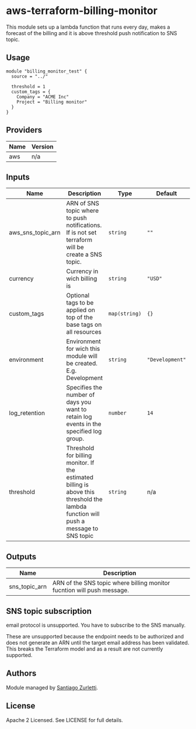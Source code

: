 # aws-terraform-billing-monitor

This module sets up a lambda function that runs every day, makes a forecast of the billing and it is above threshold push notification to SNS topic.

## Usage

```HCL
module "billing_monitor_test" {
  source = "../"

  threshold = 1
  custom_tags = {
    Company = "ACME Inc"
    Project = "Billing monitor"
  }
}
```


## Providers

| Name | Version |
|------|---------|
| aws | n/a |

## Inputs

| Name | Description | Type | Default | Required |
|------|-------------|------|---------|:-----:|
| aws\_sns\_topic\_arn | ARN of SNS topic where to push notifications. If is not set terraform will be create a SNS topic. | `string` | `""` | no |
| currency | Currency in wich billing is | `string` | `"USD"` | no |
| custom\_tags | Optional tags to be applied on top of the base tags on all resources | `map(string)` | `{}` | no |
| environment | Environment for wich this module will be created. E.g. Development | `string` | `"Development"` | no |
| log\_retention | Specifies the number of days you want to retain log events in the specified log group. | `number` | `14` | no |
| threshold | Threshold for billing monitor. If the estimated billing is above this threshold the lambda function will push a message to SNS topic | `string` | n/a | yes |

## Outputs

| Name | Description |
|------|-------------|
| sns\_topic\_arn | ARN of the SNS topic where billing monitor fucntion will push message. |

## SNS topic subscription

email protocol is unsupported. You have to subscribe to the SNS manually.

These are unsupported because the endpoint needs to be authorized and does not generate an ARN until the target email address has been validated. This breaks the Terraform model and as a result are not currently supported.

## Authors

Module managed by [Santiago Zurletti](https://github.com/KiddoATOM).

## License

Apache 2 Licensed. See LICENSE for full details.